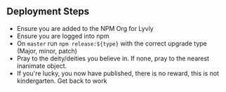 ## Deployment Steps
* Ensure you are added to the NPM Org for Lyvly
* Ensure you are logged into npm
* On `master` run `npm release:${type}` with the correct upgrade type (Major, minor, patch)
* Pray to the deity/deities you believe in. If none, pray to the nearest inanimate object.
* If you're lucky, you now have published, there is no reward, this is not kindergarten. Get back to work
